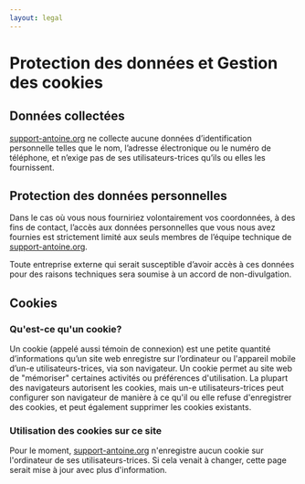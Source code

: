 ```yaml
---
layout: legal
---
```

# Protection des données et Gestion des cookies

## Données collectées

[support-antoine.org](//support-antoine.org) ne collecte aucune données d’identification personnelle telles que le nom, l’adresse électronique ou le numéro de téléphone, et n’exige pas de ses utilisateurs-trices qu’ils ou elles les fournissent. 

<!--
Tout comme la plupart des sites web, [support-antoine.org](//support-antoine.org) recueille des informations à caractère anonyme généralement mises à disposition par les serveurs et navigateurs web telles que le type de navigateur, les préférences linguistiques, le site de provenance ainsi que la date et l’heure de chaque requête du visiteur.
 -->
<!-- [support-antoine.org](//support-antoine.org) collecte aussi des données telles que l’adresse de Protocole Internet (IP), qui n’est pas une donnée d’identification personnelle en soi, mais qui peut potentiellement le devenir si l’on associe cette donnée à d’autres informations. [support-antoine.org](//support-antoine.org) recueille ces informations afin de mieux comprendre l’utilisation de ses sites web par ses visiteurs. -->

## Protection des données personnelles

Dans le cas où vous nous fourniriez volontairement vos coordonnées, à des fins de contact, l’accès aux données personnelles que vous nous avez fournies est strictement limité aux seuls membres de l’équipe technique de [support-antoine.org](//support-antoine.org).

Toute entreprise externe qui serait susceptible d’avoir accès à ces données pour des raisons techniques sera soumise à un accord de non-divulgation.

## Cookies

### Qu'est-ce qu'un cookie?

Un cookie (appelé aussi témoin de connexion) est une petite quantité d’informations qu’un site web enregistre sur l’ordinateur ou l'appareil mobile d’un-e utilisateurs-trices, via son navigateur. Un cookie permet au site web de "mémoriser" certaines activités ou préférences d'utilisation. La plupart des navigateurs autorisent les cookies, mais un-e utilisateurs-trices peut configurer son navigateur de manière à ce qu'il ou elle refuse d'enregistrer des cookies, et peut également supprimer les cookies existants.

### Utilisation des cookies sur ce site

Pour le moment, [support-antoine.org](//support-antoine.org) n'enregistre aucun cookie sur l'ordinateur de ses utilisateurs-trices. Si cela venait à changer, cette page serait mise à jour avec plus d'information.
